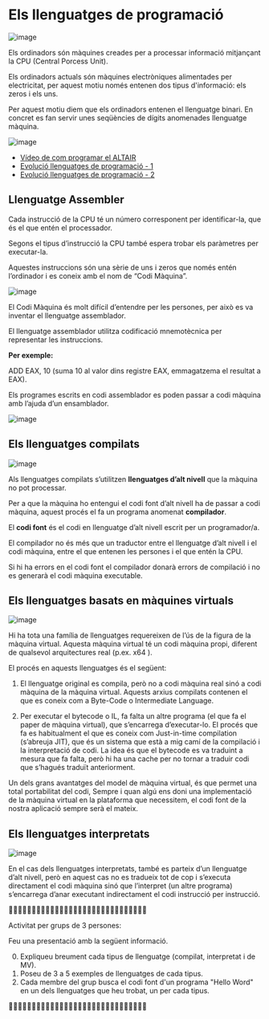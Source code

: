 # Els llenguatges de programació

![image](https://github.com/XaSaFa/IntroduccioProgramacio/assets/110727546/708d3143-c7f3-42c6-b6b6-23978a4361a6)

Els ordinadors són màquines creades per a processar informació mitjançant la CPU (Central Porcess Unit). 

Els ordinadors actuals són màquines electròniques alimentades per electricitat, per aquest motiu només entenen dos tipus d'informació: els zeros i els uns.

Per aquest motiu diem que els ordinadors entenen el llenguatge binari. En concret es fan servir unes seqüències de dígits anomenades llenguatge màquina.

![image](https://github.com/XaSaFa/IntroduccioProgramacio/assets/110727546/3d325183-5bb4-4d36-9dfe-9f28c4ceddd9)

- [Vídeo de com programar el ALTAIR](https://www.youtube.com/watch?v=EV1ki6LiEmg)
- [Evolució llenguatges de programació - 1](https://www.technolush.com/blog/evolution-of-programming-languages)
- [Evolució llenguatges de programació - 2](https://tecky.io/zh_Hant/blog/evolution-of-programming-languages/)

## Llenguatge Assembler

Cada instrucció de la CPU té un número corresponent per identificar-la, que és el que entén el processador.

Segons el tipus d’instrucció la CPU també espera trobar els paràmetres per executar-la.

Aquestes instruccions són una sèrie de uns i zeros que només entén l’ordinador i es coneix amb el nom de “Codi Màquina”.

![image](https://github.com/XaSaFa/IntroduccioProgramacio/assets/110727546/a10e63d4-bf3e-4ff2-97fa-ef53eb1fd04a)

El Codi Màquina és molt difícil d’entendre per les persones, per això es va inventar el llenguatge assemblador.

El llenguatge assemblador utilitza codificació mnemotècnica per representar les instruccions. 

**Per exemple:**

ADD EAX, 10 (suma 10 al valor dins registre EAX, emmagatzema el resultat a EAX).

Els programes escrits en codi assemblador es poden passar a codi màquina amb l’ajuda d’un ensamblador.

![image](https://github.com/XaSaFa/IntroduccioProgramacio/assets/110727546/4f44c5e1-86dc-4fc0-91e9-a10d52e7c209)

## Els llenguatges compilats

![image](https://github.com/XaSaFa/IntroduccioProgramacio/assets/110727546/ec0223ed-d0c9-46b9-9ab9-9f0d57dfac3b)

Als llenguatges compilats s’utilitzen **llenguatges d’alt nivell** que la màquina no pot processar.

Per a que la màquina ho entengui el codi font d’alt nivell ha de passar a codi màquina, aquest procés el fa un programa anomenat **compilador**.

El **codi font** és el codi en llenguatge d’alt nivell escrit per un programador/a.

El compilador no és més que un traductor entre el llenguatge d’alt nivell i el codi màquina, entre el que entenen les persones i el que entén la CPU.

Si hi ha errors en el codi font el compilador donarà errors de compilació i no es generarà el codi màquina executable.

## Els llenguatges basats en màquines virtuals

![image](https://github.com/XaSaFa/IntroduccioProgramacio/assets/110727546/108acdcf-c573-4b0f-8032-736d917002da)

Hi ha tota una família de llenguatges requereixen de l’ús de la figura de la màquina virtual. Aquesta màquina virtual té un codi màquina propi, diferent de qualsevol arquitectures real (p.ex. x64 ).

El procés en aquests llenguatges és el següent:

1. El llenguatge original es compila, però no a codi màquina real sinó a codi màquina de la màquina virtual.  Aquests arxius compilats contenen el que es coneix com a Byte-Code o Intermediate Language. 

2. Per executar el bytecode o IL, fa falta un altre programa (el que fa el paper de màquina virtual), que s’encarrega d’executar-lo. El procés que fa es habitualment el que es coneix com Just-in-time compilation (s’abreuja JIT), que és un sistema que està a mig camí de la compilació i la interpretació de codi. La idea és que el bytecode es va traduint a mesura que fa falta, però hi ha una cache per no tornar a traduir codi que s’hagués traduït anteriorment.

Un dels grans avantatges del model de màquina virtual, és que permet una total portabilitat del codi, Sempre i quan algú ens doni una implementació de la màquina virtual en la plataforma que necessitem, el codi font de la nostra aplicació sempre serà el mateix.

## Els llenguatges interpretats

![image](https://github.com/XaSaFa/IntroduccioProgramacio/assets/110727546/5acf72ff-c950-4930-9081-bf23c8ec4d5d)

En el cas dels llenguatges interpretats, també es parteix d’un llenguatge d’alt nivell, però en aquest cas no es tradueix tot de cop i s’executa directament el codi màquina sinó que l’interpret (un altre programa) s’encarrega d’anar executant indirectament el codi instrucció per instrucció.

🔎🔎🔎🔎🔎🔎🔎🔎🔎🔎🔎🔎🔎🔎🔎🔎🔎🔎🔎🔎🔎🔎🔎🔎🔎🔎🔎🔎🔎🔎

Activitat per grups de 3 persones: 

Feu una presentació amb la següent informació.

0. Expliqueu breument cada tipus de llenguatge (compilat, interpretat i de MV). 
1. Poseu de 3 a 5 exemples de llenguatges de cada tipus.
2. Cada membre del grup busca el codi font d'un programa "Hello Word" en un dels llenguatges que heu trobat, un per cada tipus.

🔎🔎🔎🔎🔎🔎🔎🔎🔎🔎🔎🔎🔎🔎🔎🔎🔎🔎🔎🔎🔎🔎🔎🔎🔎🔎🔎🔎🔎🔎



